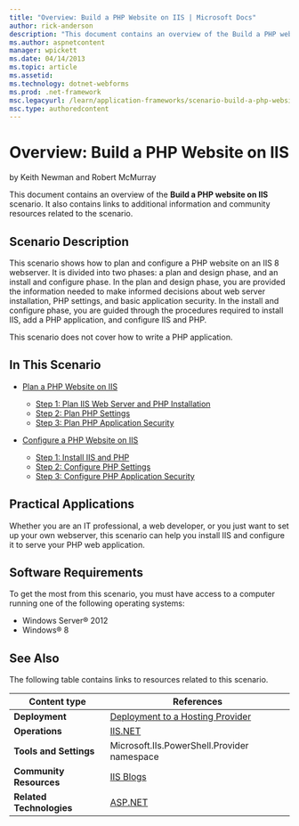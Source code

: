 ```yaml
---
title: "Overview: Build a PHP Website on IIS | Microsoft Docs"
author: rick-anderson
description: "This document contains an overview of the Build a PHP website on IIS scenario. It also contains links to additional information and community resources relat..."
ms.author: aspnetcontent
manager: wpickett
ms.date: 04/14/2013
ms.topic: article
ms.assetid: 
ms.technology: dotnet-webforms
ms.prod: .net-framework
msc.legacyurl: /learn/application-frameworks/scenario-build-a-php-website-on-iis/overview-build-a-php-website-on-iis
msc.type: authoredcontent
---
```

Overview: Build a PHP Website on IIS
====================
by Keith Newman and Robert McMurray

This document contains an overview of the **Build a PHP website on IIS** scenario. It also contains links to additional information and community resources related to the scenario.

## Scenario Description

This scenario shows how to plan and configure a PHP website on an IIS 8 webserver. It is divided into two phases: a plan and design phase, and an install and configure phase. In the plan and design phase, you are provided the information needed to make informed decisions about web server installation, PHP settings, and basic application security. In the install and configure phase, you are guided through the procedures required to install IIS, add a PHP application, and configure IIS and PHP.

This scenario does not cover how to write a PHP application.

## In This Scenario

- [Plan a PHP Website on IIS](plan-a-php-website-on-iis.md)

    - [Step 1: Plan IIS Web Server and PHP Installation](planning-step-1-plan-iis-web-server-and-php-installation.md)
    - [Step 2: Plan PHP Settings](planning-step-2-plan-php-settings.md)
    - [Step 3: Plan PHP Application Security](planning-step-3-plan-php-application-security.md)
- [Configure a PHP Website on IIS](configure-a-php-website-on-iis.md)

    - [Step 1: Install IIS and PHP](configuring-step-1-install-iis-and-php.md)
    - [Step 2: Configure PHP Settings](configuring-step-2-configure-php-settings.md)
    - [Step 3: Configure PHP Application Security](configuring-step-3-configure-php-application-security.md)

<a id="BKMK_APP"></a>

## Practical Applications

Whether you are an IT professional, a web developer, or you just want to set up your own webserver, this scenario can help you install IIS and configure it to serve your PHP web application.

## Software Requirements

To get the most from this scenario, you must have access to a computer running one of the following operating systems:

- Windows Server® 2012
- Windows® 8

## See Also

The following table contains links to resources related to this scenario.

| Content type | References |
| --- | --- |
| **Deployment** | [Deployment to a Hosting Provider](https://www.asp.net/web-forms/tutorials/deployment-to-a-hosting-provider/deployment-to-a-hosting-provider-introduction-1-of-12) | [Web Deploy 2.0](../../../downloads/microsoft/web-deploy.md) |
| **Operations** | [IIS.NET](https://www.iis.net/) | [IIS Learning Center](https://www.iis.net/learn) |
| **Tools and Settings** | Microsoft.IIs.PowerShell.Provider namespace |
| **Community Resources** | [IIS Blogs](https://blogs.iis.net/) | [IIS Forums](https://forums.iis.net/) | [Robert McMurray's Blog](https://blogs.msdn.com/b/robert_mcmurray/) | [Scott Forsyth's Blog](https://blogs.iis.net/owscott/default.aspx) | [Steve Schofield's Blog](https://blogs.iis.net/steveschofield/default.aspx) |
| **Related Technologies** | [ASP.NET](https://www.asp.net/) | [ASP.NET Web Projects](https://msdn.microsoft.com/en-us/library/ywdtth2f.aspx) |